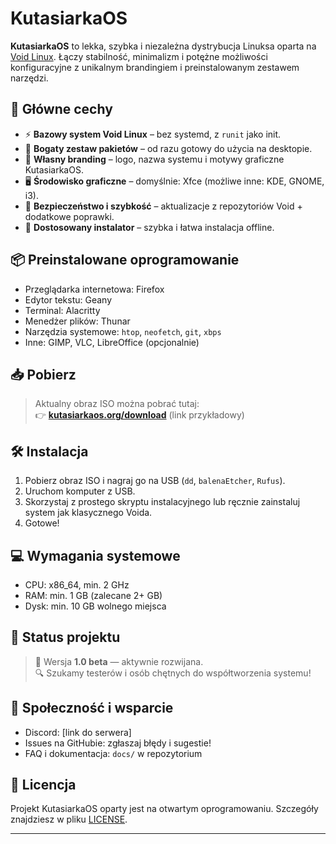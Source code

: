 # KutasiarkaOS

**KutasiarkaOS** to lekka, szybka i niezależna dystrybucja Linuksa oparta na [Void Linux](https://voidlinux.org/). Łączy stabilność, minimalizm i potężne możliwości konfiguracyjne z unikalnym brandingiem i preinstalowanym zestawem narzędzi.

## 🎯 Główne cechy

- ⚡ **Bazowy system Void Linux** – bez systemd, z `runit` jako init.
- 🧰 **Bogaty zestaw pakietów** – od razu gotowy do użycia na desktopie.
- 🎨 **Własny branding** – logo, nazwa systemu i motywy graficzne KutasiarkaOS.
- 🖥️ **Środowisko graficzne** – domyślnie: Xfce (możliwe inne: KDE, GNOME, i3).
- 🔐 **Bezpieczeństwo i szybkość** – aktualizacje z repozytoriów Void + dodatkowe poprawki.
- 🧱 **Dostosowany instalator** – szybka i łatwa instalacja offline.

## 📦 Preinstalowane oprogramowanie

- Przeglądarka internetowa: Firefox
- Edytor tekstu: Geany
- Terminal: Alacritty
- Menedżer plików: Thunar
- Narzędzia systemowe: `htop`, `neofetch`, `git`, `xbps`
- Inne: GIMP, VLC, LibreOffice (opcjonalnie)

## 📥 Pobierz

> Aktualny obraz ISO można pobrać tutaj:  
👉 **[kutasiarkaos.org/download](https://kutasiarkaos.org/download)** (link przykładowy)

## 🛠️ Instalacja

1. Pobierz obraz ISO i nagraj go na USB (`dd`, `balenaEtcher`, `Rufus`).
2. Uruchom komputer z USB.
3. Skorzystaj z prostego skryptu instalacyjnego lub ręcznie zainstaluj system jak klasycznego Voida.
4. Gotowe!

## 💻 Wymagania systemowe

- CPU: x86_64, min. 2 GHz
- RAM: min. 1 GB (zalecane 2+ GB)
- Dysk: min. 10 GB wolnego miejsca

## 🧪 Status projektu

> 🔧 Wersja **1.0 beta** — aktywnie rozwijana.  
> 🔍 Szukamy testerów i osób chętnych do współtworzenia systemu!

## 👥 Społeczność i wsparcie

- Discord: [link do serwera]
- Issues na GitHubie: zgłaszaj błędy i sugestie!
- FAQ i dokumentacja: `docs/` w repozytorium

## 📝 Licencja

Projekt KutasiarkaOS oparty jest na otwartym oprogramowaniu. Szczegóły znajdziesz w pliku [LICENSE](./LICENSE).

---
